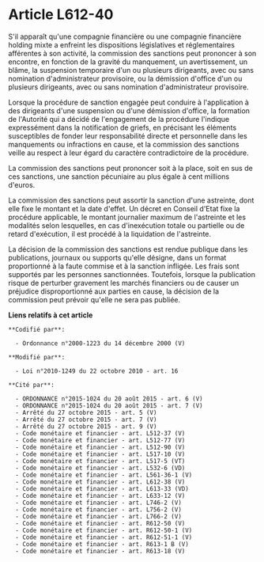 # Article L612-40

S'il apparaît qu'une compagnie financière ou une compagnie financière holding mixte a enfreint les dispositions législatives
et réglementaires afférentes à son activité, la commission des sanctions peut prononcer à son encontre, en fonction de la
gravité du manquement, un avertissement, un blâme, la suspension temporaire d'un ou plusieurs dirigeants, avec ou sans
nomination d'administrateur provisoire, ou la démission d'office d'un ou plusieurs dirigeants, avec ou sans nomination
d'administrateur provisoire. 

Lorsque la procédure de sanction engagée peut conduire à l'application à des dirigeants d'une suspension ou d'une démission
d'office, la formation de l'Autorité qui a décidé de l'engagement de la procédure l'indique expressément dans la notification
de griefs, en précisant les éléments susceptibles de fonder leur responsabilité directe et personnelle dans les manquements
ou infractions en cause, et la commission des sanctions veille au respect à leur égard du caractère contradictoire de la
procédure. 

La commission des sanctions peut prononcer soit à la place, soit en sus de ces sanctions, une sanction pécuniaire au plus
égale à cent millions d'euros.  

La commission des sanctions peut assortir la sanction d'une astreinte, dont elle fixe le montant et la date d'effet. Un
décret en Conseil d'Etat fixe la procédure applicable, le montant journalier maximum de l'astreinte et les modalités selon
lesquelles, en cas d'inexécution totale ou partielle ou de retard d'exécution, il est procédé à la liquidation de
l'astreinte. 

La décision de la commission des sanctions est rendue publique dans les publications, journaux ou supports qu'elle désigne,
dans un format proportionné à la faute commise et à la sanction infligée. Les frais sont supportés par les personnes
sanctionnées. Toutefois, lorsque la publication risque de perturber gravement les marchés financiers ou de causer un
préjudice disproportionné aux parties en cause, la décision de la commission peut prévoir qu'elle ne sera pas publiée.

**Liens relatifs à cet article**

	**Codifié par**:

	  - Ordonnance n°2000-1223 du 14 décembre 2000 (V)

	**Modifié par**:

	  - Loi n°2010-1249 du 22 octobre 2010 - art. 16

	**Cité par**:

	  - ORDONNANCE n°2015-1024 du 20 août 2015 - art. 6 (V)
	  - ORDONNANCE n°2015-1024 du 20 août 2015 - art. 7 (V)
	  - Arrêté du 27 octobre 2015 - art. 5 (V)
	  - Arrêté du 27 octobre 2015 - art. 7 (V)
	  - Arrêté du 27 octobre 2015 - art. 9 (V)
	  - Code monétaire et financier - art. L512-37 (V)
	  - Code monétaire et financier - art. L512-77 (V)
	  - Code monétaire et financier - art. L512-90 (V)
	  - Code monétaire et financier - art. L517-10 (V)
	  - Code monétaire et financier - art. L517-5 (VT)
	  - Code monétaire et financier - art. L532-6 (VD)
	  - Code monétaire et financier - art. L561-36-1 (V)
	  - Code monétaire et financier - art. L612-38 (V)
	  - Code monétaire et financier - art. L613-33 (VD)
	  - Code monétaire et financier - art. L633-12 (V)
	  - Code monétaire et financier - art. L746-2 (V)
	  - Code monétaire et financier - art. L756-2 (V)
	  - Code monétaire et financier - art. L766-2 (V)
	  - Code monétaire et financier - art. R612-50 (V)
	  - Code monétaire et financier - art. R612-50-1 (V)
	  - Code monétaire et financier - art. R612-51-1 (V)
	  - Code monétaire et financier - art. R613-1 B (V)
	  - Code monétaire et financier - art. R613-18 (V)
